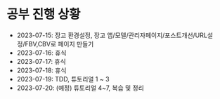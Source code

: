 # 공부 진행 상황
- 2023-07-15: 장고 환경설정, 장고 앱/모델/관리자페이지/포스트개선/URL설정/FBV,CBV로 페이지 만들기
- 2023-07-16: 휴식
- 2023-07-17: 휴식
- 2023-07-18: 휴식
- 2023-07-19: TDD, 튜토리얼 1 ~ 3
- 2023-07-20: (예정) 튜토리얼 4~7, 복습 및 정리
